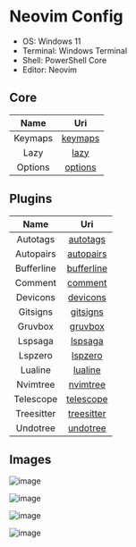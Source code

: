 # Neovim Config

- OS: Windows 11
- Terminal: Windows Terminal
- Shell: PowerShell Core
- Editor: Neovim

## Core

|  Name   |                                        Uri                                         |
| :-----: | :--------------------------------------------------------------------------------: |
| Keymaps | [keymaps](https://github.com/mezdelex/NeovimConfig/blob/main/lua/core/keymaps.lua) |
|  Lazy   |    [lazy](https://github.com/mezdelex/NeovimConfig/blob/main/lua/core/lazy.lua)    |
| Options | [options](https://github.com/mezdelex/NeovimConfig/blob/main/lua/core/options.lua) |

## Plugins

|    Name    |                                             Uri                                             |
| :--------: | :-----------------------------------------------------------------------------------------: |
|  Autotags  |   [autotags](https://github.com/mezdelex/NeovimConfig/tree/main/lua/plugins/autotags.lua)   |
| Autopairs  |  [autopairs](https://github.com/mezdelex/NeovimConfig/tree/main/lua/plugins/autopairs.lua)  |
| Bufferline | [bufferline](https://github.com/mezdelex/NeovimConfig/tree/main/lua/plugins/bufferline.lua) |
|  Comment   |    [comment](https://github.com/mezdelex/NeovimConfig/tree/main/lua/plugins/comment.lua)    |
|  Devicons  |   [devicons](https://github.com/mezdelex/NeovimConfig/tree/main/lua/plugins/devicons.lua)   |
|  Gitsigns  |   [gitsigns](https://github.com/mezdelex/NeovimConfig/tree/main/lua/plugins/gitsigns.lua)   |
|  Gruvbox   |    [gruvbox](https://github.com/mezdelex/NeovimConfig/blob/main/lua/plugins/gruvbox.lua)    |
|  Lspsaga   |    [lspsaga](https://github.com/mezdelex/NeovimConfig/tree/main/lua/plugins/lspsaga.lua)    |
|  Lspzero   |    [lspzero](https://github.com/mezdelex/NeovimConfig/tree/main/lua/plugins/lspzero.lua)    |
|  Lualine   |    [lualine](https://github.com/mezdelex/NeovimConfig/tree/main/lua/plugins/lualine.lua)    |
|  Nvimtree  |   [nvimtree](https://github.com/mezdelex/NeovimConfig/tree/main/lua/plugins/nvimtree.lua)   |
| Telescope  |  [telescope](https://github.com/mezdelex/NeovimConfig/tree/main/lua/plugins/telescope.lua)  |
| Treesitter | [treesitter](https://github.com/mezdelex/NeovimConfig/tree/main/lua/plugins/treesitter.lua) |
|  Undotree  |   [undotree](https://github.com/mezdelex/NeovimConfig/tree/main/lua/plugins/undotree.lua)   |

## Images

![image](https://github.com/mezdelex/NeovimConfig/assets/59997405/d4c63bda-a07a-43bf-a5fa-ed4bfa749007)

![image](https://github.com/mezdelex/NeovimConfig/assets/59997405/d3f6ddd5-96cc-497b-bcb0-841f37e60048)

![image](https://github.com/mezdelex/NeovimConfig/assets/59997405/3211f8ab-859c-49f2-af53-5967cc0ee032)

![image](https://github.com/mezdelex/NeovimConfig/assets/59997405/a3626d00-9f44-40f7-becb-1f56a330cca1)
